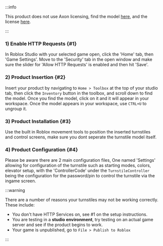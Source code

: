 :::info

This product does not use Axon licensing, find the model [here](https://create.roblox.com/marketplace/asset/6821432149/), and the license [here](https://www.roblox.com/game-pass/12447387).

:::

### 1) Enable HTTP Requests {#1}
In Roblox Studio with your selected game open, click the 'Home' tab, then 'Game Settings'. Move to the 'Security' tab in the open window and make sure the slider for 'Allow HTTP Requests' is enabled and then hit 'Save'.

### 2) Product Insertion {#2}
Insert your product by navigating to `Home > Toolbox` at the top of your studio tab, then click the `Inventory` button in the toolbox, and scroll down to find the model. Once you find the model, click on it and it will appear in your workspace. Once the model appears in your workspace, use `CTRL+U` to ungroup it.

### 3) Product Installation {#3}
Use the built in Roblox movement tools to position the inserted turnstiles and control screens, make sure you dont seperate the turnstile model itself.

### 4) Product Configuration {#4}
Please be aware there are 2 main configuration files, One named 'Settings' allowing for configuration of the turnstile such as starting modes, colors, elevator setup, with the 'ControllerCode' under the `TurnstileController` being the configuration for the password/pin to control the turnstile via the ingame screen.

:::warning

There are a number of reasons your turnstiles may not be working correctly. These include:
- You don't have HTTP Services on, see #1 on the setup instructions.
- You are testing in a **studio environment**, try testing on an actual game server and see if the product begins to work.
- Your game is unpublished, go to `File > Publish to Roblox`

:::
